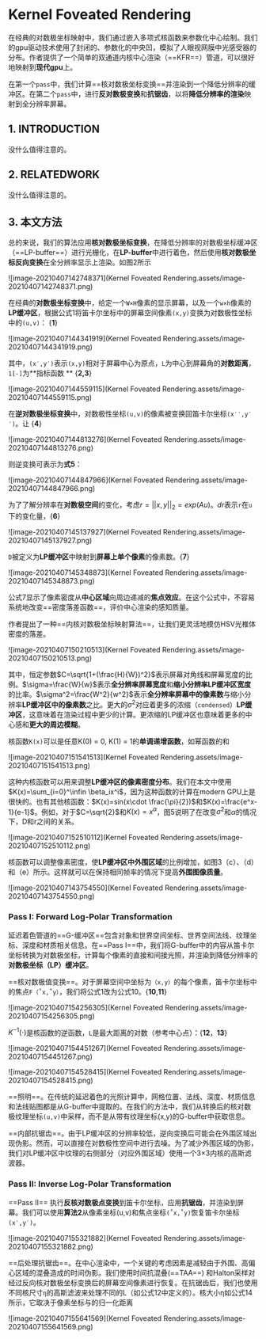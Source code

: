 # Kernel Foveated Rendering

在经典的对数极坐标映射中，我们通过嵌入多项式核函数来参数化中心绘制。我们的gpu驱动技术使用了封闭的、参数化的中央凹，模拟了人眼视网膜中光感受器的分布。作者提供了一个简单的双通道内核中心渲染（==KFR==）管道，可以很好地映射到**现代gpu**上。

在第一个`pass`中，我们计算==核对数极坐标变换==并渲染到一个降低分辨率的缓冲区。在第二个`pass`中，进行**反对数极变换**和**抗锯齿**，以将**降低分辨率的渲染**映射到全分辨率屏幕。



## 1. INTRODUCTION

没什么值得注意的。



## 2. RELATEDWORK

没什么值得注意的。



## 3. 本文方法

总的来说，我们的算法应用**核对数极坐标变换**，在降低分辨率的对数极坐标缓冲区（==LP-buffer==）进行光栅化，在**LP-buffer**中进行着色，然后使用**核对数极坐标反向变换**在全分辨率显示上渲染。如图2所示

![image-20210407142748371](Kernel Foveated Rendering.assets/image-20210407142748371.png)

在经典的**对数极坐标变换**中，给定一个`W×H`像素的显示屏幕，以及一个`w×h`像素的**LP缓冲区**，根据公式1将笛卡尔坐标中的屏幕空间像素`(x,y)`变换为对数极性坐标中的`(u,v)`： {**1**}

![image-20210407144341919](Kernel Foveated Rendering.assets/image-20210407144341919.png)

其中，`(x′,y′)`表示`(x,y)`相对于屏幕中心为原点，`L`为中心到屏幕角的**对数距离**，`1[-]`为**指标函数 **  {**2,3**}

![image-20210407144559115](Kernel Foveated Rendering.assets/image-20210407144559115.png)

在**逆对数极坐标变换**中，对数极性坐标`(u,v)`的像素被变换回笛卡尔坐标`(x′′,y′′)`。让 {**4**}

![image-20210407144813276](Kernel Foveated Rendering.assets/image-20210407144813276.png)

则逆变换可表示为**式5**：

![image-20210407144847966](Kernel Foveated Rendering.assets/image-20210407144847966.png)

为了了解分辨率在**对数极空间**的变化，考虑$r=||x,y||_2=exp(Au)$。$dr$表示`r`在`u`下的变化量，{**6**}

![image-20210407145137927](Kernel Foveated Rendering.assets/image-20210407145137927.png)

`D`被定义为**LP缓冲区**中映射到**屏幕上单个像素**的像素数。{**7**}

![image-20210407145348873](Kernel Foveated Rendering.assets/image-20210407145348873.png)

公式7显示了像素密度从**中心区域**向周边递减的**焦点效应**。在这个公式中，不容易系统地改变==密度落差函数==，评价中心渲染的感知质量。

作者提出了一种==内核对数极坐标映射算法==，让我们更灵活地模仿HSV光椎体密度的落差。

![image-20210407150210513](Kernel Foveated Rendering.assets/image-20210407150210513.png)

其中，恒定参数$C=\sqrt{1+(\frac{H}{W})^2}$表示屏幕对角线和屏幕宽度的比例。$\sigma=\frac{W}{w}$表示**全分辨率屏幕宽度**和**缩小分辨率LP缓冲区宽度**的比率。$\sigma^2=\frac{W^2}{w^2}$表示**全分辨率屏幕中的像素数**与缩小分辨率**LP缓冲区中的像素数**之比。更大的$\sigma^2$对应着更多的浓缩（`condensed`）**LP缓冲区**，这意味着在渲染过程中更少的计算。更浓缩的LP缓冲区也意味着更多的中心感和**更大的周边模糊**。

核函数`K(x)`可以是任意K(0) = 0, K(1) = 1的**单调递增函数**，如幂函数的和

![image-20210407151541513](Kernel Foveated Rendering.assets/image-20210407151541513.png)

这种内核函数可以用来调整**LP缓冲区的像素密度分布**。我们在本文中使用$K(x)=\sum_{i=0}^\infin \beta_ix^i$，因为这种函数的计算在modern GPU上是很快的。也有其他核函数：$K(x)=sin(x\cdot \frac{\pi}{2})$和$K(x)=\frac{e^x-1}{e-1}$。例如，对于$C=\sqrt{2}$和$K(x)=x^\alpha$，图5说明了在改变$\sigma^2$和$\alpha$的情况下，D和r之间的关系。

![image-20210407152510112](Kernel Foveated Rendering.assets/image-20210407152510112.png)

核函数可以调整像素密度，使**LP缓冲区中外围区域**的比例增加，如图3（c）、（d）和（e）所示。这样就可以在保持相同帧率的情况下提高**外围图像质量**。

![image-20210407143754550](Kernel Foveated Rendering.assets/image-20210407143754550.png)

### Pass I: Forward Log-Polar Transformation

延迟着色管道的==G-缓冲区==包含对象和世界空间坐标、世界空间法线、纹理坐标、深度和材质相关信息。在==Pass I==中，我们将G-buffer中的内容从笛卡尔坐标转换为对数极坐标，计算每个像素的直接和间接光照，并渲染到降低分辨率的**对数极坐标（LP）缓冲区**。

==核对数极值变换==。对于屏幕空间中坐标为`（x,y）`的每个像素，笛卡尔坐标中的焦点`F（˚x,˚y）`，我们将公式1改为公式10。{**10**,**11**}

![image-20210407154256305](Kernel Foveated Rendering.assets/image-20210407154256305.png)

$K^{-1}(\cdot)$是核函数的逆函数，`L`是最大距离的对数（参考中心点）：{**12**，**13**}

![image-20210407154451267](Kernel Foveated Rendering.assets/image-20210407154451267.png)

![image-20210407154528415](Kernel Foveated Rendering.assets/image-20210407154528415.png)

==照明==。在传统的延迟着色的光照计算中，网格位置、法线、深度、材质信息和法线贴图都是从G-buffer中提取的。在我们的方法中，我们从转换后的核对数极纹理坐标`(u,v)`中采样，而不是从带有纹理坐标(x,y)的G-buffer中获取信息。

==内部抗锯齿==。由于LP缓冲区的分辨率较低，逆向变换后可能会在外围区域出现伪影。然而，可以直接在对数极性空间中进行去噪。为了减少外围区域的伪影，我们对LP缓冲区中纹理的右侧部分（对应外围区域）使用一个3×3内核的高斯滤波器。

### Pass II: Inverse Log-Polar Transformation

==Pass II== 执行**反核对数极点变换**到笛卡尔坐标，应用**抗锯齿**，并渲染到屏幕。我们可以使用**算法2**从像素坐标(u,v)和焦点坐标`(˚x,˚y)`恢复笛卡尔坐标`(x′,y′)`。

![image-20210407155321882](Kernel Foveated Rendering.assets/image-20210407155321882.png)

==后处理抗锯齿==。在中心渲染中，一个关键的考虑因素是减轻由于外围、高偏心区域的混叠造成的时间伪影。我们使用时间抗混叠(==TAA==) 和Halton采样对经过反向核对数极坐标变换后的屏幕空间像素进行恢复。在抗锯齿后，我们也使用不同核尺寸`η`的高斯滤波来处理不同的L（如公式12中定义的）。核大小η如公式14所示，它取决于像素坐标与的归一化距离

![image-20210407155641569](Kernel Foveated Rendering.assets/image-20210407155641569.png)

